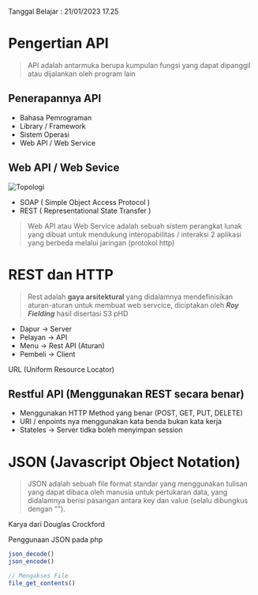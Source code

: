 Tanggal Belajar : 21/01/2023 17.25


# Pengertian API 
> API adalah antarmuka berupa kumpulan fungsi yang dapat dipanggil atau dijalankan oleh program lain

## Penerapannya API
- Bahasa Pemrograman 
- Library / Framework
- Sistem Operasi
- Web API / Web Service

## Web API / Web Sevice

![Topologi](https://www.dicoding.com/blog/wp-content/uploads/2020/05/web-service.jpg)

- SOAP ( Simple Object Access Protocol )
- REST ( Representational State Transfer )

> Web API atau Web Service adalah sebuah sistem perangkat lunak yang dibuat untuk mendukung interopabilitas / interaksi 2 aplikasi yang berbeda melalui jaringan (protokol http)

# REST dan HTTP

> Rest adalah **gaya arsitektural** yang didalamnya mendefinisikan aturan-aturan untuk membuat web servcice, diciptakan oleh ***Roy Fielding*** hasil disertasi S3 pHD

- Dapur -> Server
- Pelayan -> API
- Menu -> Rest API (Aturan)
- Pembeli -> Client

URL (Uniform Resource Locator)

## Restful API (Menggunakan REST secara benar)
- Menggunakan HTTP Method yang benar (POST, GET, PUT, DELETE)
- URI / enpoints nya menggunakan kata benda bukan kata kerja
- Stateles -> Server tidka boleh menyimpan session

# JSON (Javascript Object Notation)
> JSON adalah sebuah file format standar yang menggunakan tulisan yang dapat dibaca oleh manusia untuk pertukaran data, yang didalamnya berisi pasangan antara key dan value (selalu dibungkus dengan "").

Karya dari Douglas Crockford

Penggunaan JSON pada php

```php
json_decode()
json_encode()

// Mengakses File
file_get_contents()
```